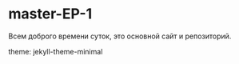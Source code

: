 # master-EP-1



Всем доброго времени суток, это основной сайт и репозиторий.



theme: jekyll-theme-minimal

